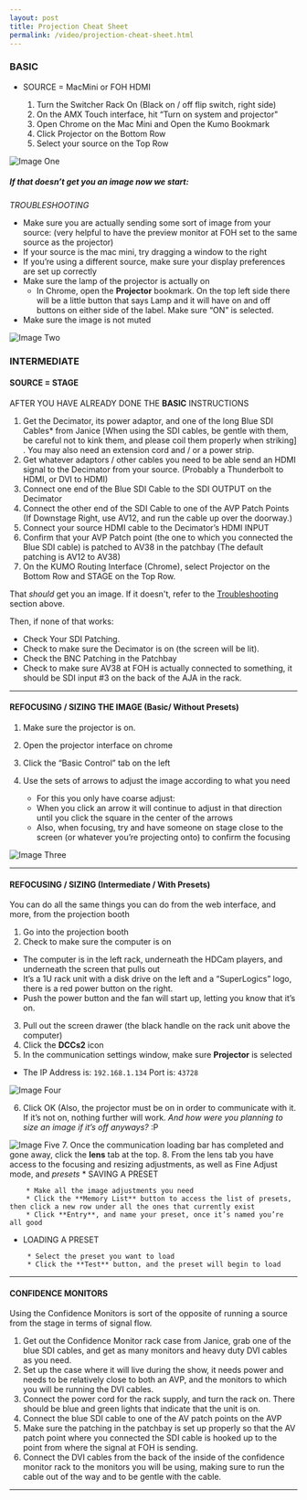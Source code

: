 ```yaml
---
layout: post
title: Projection Cheat Sheet
permalink: /video/projection-cheat-sheet.html
---
```


### BASIC

* SOURCE = MacMini or FOH HDMI

	1. Turn the Switcher Rack On (Black on / off flip switch, right side)
	2. On the AMX Touch interface, hit “Turn on system and projector"
	3. Open Chrome on the Mac Mini and Open the Kumo Bookmark
	4. Click Projector on the Bottom Row
	5. Select your source on the Top Row

![Image One](http://i.imgur.com/Hs68lLj.png)

##### If that doesn’t get you an image now we start:

<a name="troubleshooting"> *TROUBLESHOOTING* </a>

* Make sure you are actually sending some sort of image from your source: (very helpful to have the preview monitor at FOH set to the same source as the projector)
* If your source is the mac mini, try dragging a window to the right
* If you’re using a different source, make sure your display preferences are set up correctly
* Make sure the lamp of the projector is actually on
  * In Chrome, open the **Projector** bookmark. On the top left side there will be a little button that says Lamp and it will have on and off buttons on either side of the label. Make sure “ON” is selected.
* Make sure the image is not muted


![Image Two](http://i.imgur.com/xncCve2.png)


### INTERMEDIATE

#### SOURCE = STAGE

 AFTER YOU HAVE ALREADY DONE THE **BASIC** INSTRUCTIONS

 1. Get the Decimator, its power adaptor, and one of the long Blue SDI Cables* from Janice [When using the SDI cables, be gentle with them, be careful not to kink them, and please coil them properly when striking] . You may also need an extension cord and / or a power strip.
 2. Get whatever adaptors / other cables you need to be able send an HDMI signal to the Decimator from your source. (Probably a Thunderbolt to HDMI, or DVI to HDMI)
 3. Connect one end of the Blue SDI Cable to the SDI OUTPUT on the Decimator
 4. Connect the other end of the SDI Cable to one of the AVP Patch Points (If Downstage Right, use AV12, and run the cable up over the doorway.)
 4. Connect your source HDMI cable to the Decimator’s HDMI INPUT
 5. Confirm that your AVP Patch point (the one to which you connected the Blue SDI cable) is patched to AV38 in the patchbay (The default patching is AV12 to AV38)
 6. On the KUMO Routing Interface (Chrome), select Projector on the Bottom Row and STAGE on the Top Row.

That *should* get you an image. If it doesn't, refer to the [Troubleshooting](#troubleshooting) section above.

Then, if none of that works:

* Check Your SDI Patching.
* Check to make sure the Decimator is on (the screen will be lit).
* Check the BNC Patching in the Patchbay
* Check to make sure AV38 at FOH is actually connected to something, it should be SDI input #3 on the back of the AJA in the rack.

***

#### REFOCUSING / SIZING THE IMAGE (Basic/ Without Presets)

 1. Make sure the projector is on.
 2. Open the projector interface on chrome
 3. Click the “Basic Control” tab on the left
 4. Use the sets of arrows to adjust the image according to what you need

      *  For this you only have coarse adjust:
      * When you click an arrow it will continue to adjust in that direction until you click the square in the center of the arrows
	  * Also, when focusing, try and have someone on stage close to the screen (or whatever you’re projecting onto) to confirm the focusing

![Image Three](http://i.imgur.com/5Jrk0p3.png)

***

#### REFOCUSING / SIZING (Intermediate / With Presets)

You can do all the same things you can do from the web interface, and more, from the projection booth

1. Go into the projection booth
2. Check to make sure the computer is on
 * The computer is in the left rack, underneath the HDCam players, and underneath the screen that pulls out
 * It’s a 1U rack unit with a disk drive on the left and a “SuperLogics” logo, there is a red power button on the right.
 * Push the power button and the fan will start up, letting you know that it’s on.
3. Pull out the screen drawer (the black handle on the rack unit above the computer)
4. Click the **DCCs2** icon
5. In the communication settings window, make sure **Projector** is selected

 *  The IP Address is:  `192.168.1.134` Port is: `43728`

 ![Image Four](http://i.imgur.com/hx6h4VI.png)

6. Click OK (Also, the projector must be on in order to communicate with it. If it’s not on, nothing further will work. *And how were you planning to size an image if it’s off anyways?* :P

 ![Image Five](http://i.imgur.com/O1bGrL9.png)
7. Once the communication loading bar has completed and gone away, click the **lens** tab at the top.
8. From the lens tab you have access to the focusing and resizing adjustments, as well as Fine Adjust mode, and *presets*
	* SAVING A PRESET

 		* Make all the image adjustments you need
 		* Click the **Memory List** button to access the list of presets, then click a new row under all the ones that currently exist
 		* Click **Entry**, and name your preset, once it’s named you’re all good
 * LOADING A PRESET

 		* Select the preset you want to load
 		* Click the **Test** button, and the preset will begin to load

****

#### CONFIDENCE MONITORS

Using the Confidence Monitors is sort of the opposite of running a source from the stage in terms of signal flow.

1. Get out the Confidence Monitor rack case from Janice, grab one of the blue SDI cables, and get as many monitors and heavy duty DVI cables as you need.
2. Set up the case where it will live during the show, it needs power and needs to be relatively close to both an AVP, and the monitors to which you will be running the DVI cables.
3. Connect the power cord for the rack supply, and turn the rack on. There should be blue and green lights that indicate that the unit is on.
4. Connect the blue SDI cable to one of the AV patch points on the AVP
5. Make sure the patching in the patchbay is set up properly so that the AV patch point where you connected the SDI cable is hooked up to the point from where the signal at FOH is sending.
6. Connect the DVI cables from the back of the inside of the confidence monitor rack to the monitors you will be using, making sure to run the cable out of the way and to be gentle with the cable.

***
